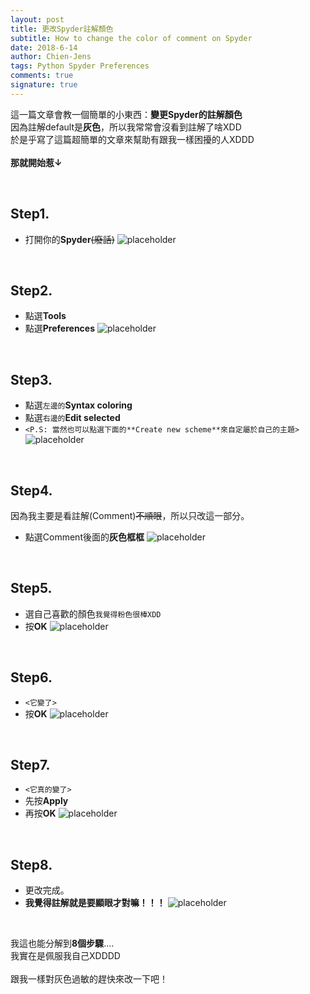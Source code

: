 ```yaml
---
layout: post
title: 更改Spyder註解顏色
subtitle: How to change the color of comment on Spyder
date: 2018-6-14
author: Chien-Jens
tags: Python Spyder Preferences
comments: true
signature: true
---
```


這一篇文章會教一個簡單的小東西：**變更Spyder的註解顏色**<br/>
因為註解default是**灰色**，所以我常常會沒看到註解了啥XDD<br/>
於是乎寫了這篇超簡單的文章來幫助有跟我一樣困擾的人XDDD<br/>
<br>**那就開始惹↓**<br/>

<br/>

## Step1. 
- 打開你的**Spyder**<del>(廢話)</del>
![placeholder](/img_posts/Spyder_comment01.png "step1.")

<br/>

## Step2.
- 點選**Tools**
- 點選**Preferences**
![placeholder](/img_posts/Spyder_comment02.png "step2.")

<br/>

## Step3.
- 點選`左邊的`**Syntax coloring**
- 點選`右邊的`**Edit selected**
- `<P.S: 當然也可以點選下面的**Create new scheme**來自定屬於自己的主題>`
![placeholder](/img_posts/Spyder_comment03.png "step3.")

<br/>

## Step4. 
因為我主要是看註解(Comment)<del>不順眼</del>，所以只改這一部分。<br/>
- 點選Comment後面的**灰色框框**
![placeholder](/img_posts/Spyder_comment04.png "step4.")

<br/>

## Step5.
- 選自己喜歡的顏色`我覺得粉色很棒XDD`
- 按**OK**
![placeholder](/img_posts/Spyder_comment05.png "step5.")

<br/>

## Step6. 
- `<它變了>`
- 按**OK**
![placeholder](/img_posts/Spyder_comment06.png "step6.")

<br/>

## Step7.
- `<它真的變了>`
- 先按**Apply**
- 再按**OK**
![placeholder](/img_posts/Spyder_comment07.png "step7.")

<br/>

## Step8.
- 更改完成。
- **我覺得註解就是要顯眼才對嘛！！！**
![placeholder](/img_posts/Spyder_comment08.png "step8.")

<br/>

我這也能分解到**8個步驟**....<br/>
我實在是佩服我自己XDDDD<br/>
<br/>
跟我一樣對灰色過敏的趕快來改一下吧！

